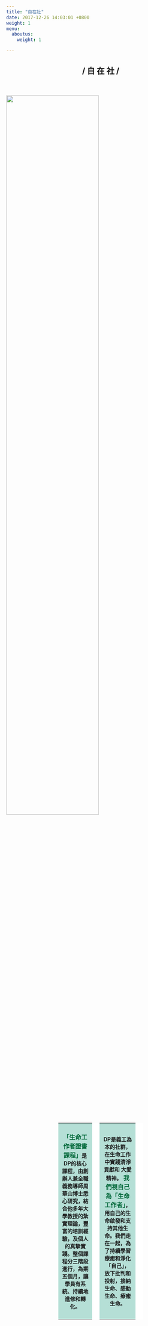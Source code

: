 ```yaml
---
title: "自在社"
date: 2017-12-26 14:03:01 +0800
weight: 1
menu:
  aboutus:
    weight: 1

---
```

<h2 style="text-align:center">/ 自 在 社 / </h2>
<br>
<br>

<div style="width:100%">
<img style="width:70%" src="/img/DP_map.jpg">
</div>

<table style="width:45%; margin:0 27.5% 0 27.5%;">

<th style="background:#B5DFD6; padding: 10px 10px 10px 10px; border-style:solid;  border-width: 0 20px 0 0; border-color:white">
<p style="font-size:14px">
<b style="font-size:16px; color:#006738">「生命工作者證書課程」</b>是DP的核心課程，由創辦人兼全職義務導師周華山博士悉心研究，結合他多年大學教授的紮實理論，豐富的培訓經驗，及個人的真摯實踐。整個課程分三階段進行，為期五個月，讓學員有系統、持續地進修和轉化。</p>
</th>

<th style="background:#B5DFD6; padding: 10px 10px 10px 10px; border-style:solid;  border-width: 0 20px 0 0; border-color:white">
<p style="font-size:14px">
DP是義工為本的社群，在生命工作中實踐清淨貢獻和
大愛精神。<b style="font-size:16px; color:#006738"> 我們視自己為「生命工作者」</b>，用自己的生命啟發和支持其他生命。我們走在一起，為了持續學習療癒和淨化「自己」，放下批判和投射，接納生命、感動生命、療癒生命。</p>
</th>

</table>
<br>
